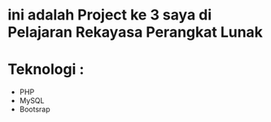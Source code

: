 # ini adalah Project ke 3 saya di Pelajaran Rekayasa Perangkat Lunak
# Teknologi :
- PHP
- MySQL
- Bootsrap